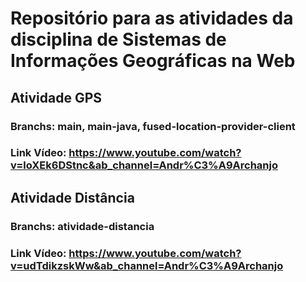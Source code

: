 # Repositório para as atividades da disciplina de Sistemas de Informações Geográficas na Web
## Atividade GPS
### Branchs: main, main-java, fused-location-provider-client
### Link Vídeo: https://www.youtube.com/watch?v=loXEk6DStnc&ab_channel=Andr%C3%A9Archanjo

## Atividade Distância
### Branchs: atividade-distancia
### Link Vídeo: https://www.youtube.com/watch?v=udTdikzskWw&ab_channel=Andr%C3%A9Archanjo
